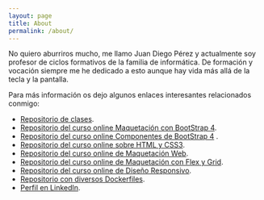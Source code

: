 ```yaml
---
layout: page
title: About
permalink: /about/
---
```


No quiero aburriros mucho, me llamo Juan Diego Pérez y actualmente soy profesor de ciclos formativos de la familia de informática. De formación y vocación siempre me he dedicado a esto aunque  hay vida más allá de la tecla y la pantalla. 

Para más información os dejo algunos enlaces interesantes relacionados conmigo:

- [Repositorio de clases](https://github.com/pekechis/teaching_examples).
- [Repositorio del curso online Maquetación con BootStrap 4](https://github.com/pekechis/openWebinars_Maquetaci-n_con_BootStrap_4).
- [Repositorio del curso online Componentes de BootStrap 4](https://github.com/pekechis/openWebinars_Componentes_BootStrap_4) .
- [Repositorio del curso online sobre HTML y CSS3](https://openwebinars.net/cursos/html5-css3/).
- [Repositorio del curso online de Maquetación Web](https://openwebinars.net/cursos/maquetacion-web-css/).
- [Repositorio del curso online de Maquetación con Flex y Grid](https://openwebinars.net/cursos/flexbox-css-grid/).
- [Repositorio del curso online de Diseño Responsivo](https://openwebinars.net/cursos/responsive-web-design/).
- [Repositorio con diversos Dockerfiles](https://github.com/pekechis/Dockefiles).
- [Perfil en LinkedIn](https://www.linkedin.com/in/juandiegoperez/).

